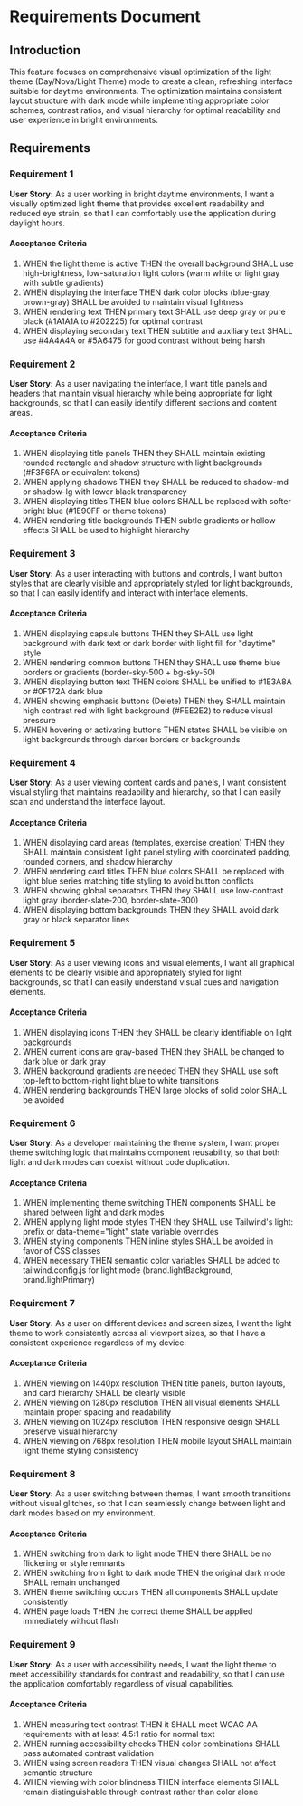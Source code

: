# Requirements Document

## Introduction

This feature focuses on comprehensive visual optimization of the light theme (Day/Nova/Light Theme) mode to create a clean, refreshing interface suitable for daytime environments. The optimization maintains consistent layout structure with dark mode while implementing appropriate color schemes, contrast ratios, and visual hierarchy for optimal readability and user experience in bright environments.

## Requirements

### Requirement 1

**User Story:** As a user working in bright daytime environments, I want a visually optimized light theme that provides excellent readability and reduced eye strain, so that I can comfortably use the application during daylight hours.

#### Acceptance Criteria

1. WHEN the light theme is active THEN the overall background SHALL use high-brightness, low-saturation light colors (warm white or light gray with subtle gradients)
2. WHEN displaying the interface THEN dark color blocks (blue-gray, brown-gray) SHALL be avoided to maintain visual lightness
3. WHEN rendering text THEN primary text SHALL use deep gray or pure black (#1A1A1A to #202225) for optimal contrast
4. WHEN displaying secondary text THEN subtitle and auxiliary text SHALL use #4A4A4A or #5A6475 for good contrast without being harsh

### Requirement 2

**User Story:** As a user navigating the interface, I want title panels and headers that maintain visual hierarchy while being appropriate for light backgrounds, so that I can easily identify different sections and content areas.

#### Acceptance Criteria

1. WHEN displaying title panels THEN they SHALL maintain existing rounded rectangle and shadow structure with light backgrounds (#F3F6FA or equivalent tokens)
2. WHEN applying shadows THEN they SHALL be reduced to shadow-md or shadow-lg with lower black transparency
3. WHEN displaying titles THEN blue colors SHALL be replaced with softer bright blue (#1E90FF or theme tokens)
4. WHEN rendering title backgrounds THEN subtle gradients or hollow effects SHALL be used to highlight hierarchy

### Requirement 3

**User Story:** As a user interacting with buttons and controls, I want button styles that are clearly visible and appropriately styled for light backgrounds, so that I can easily identify and interact with interface elements.

#### Acceptance Criteria

1. WHEN displaying capsule buttons THEN they SHALL use light background with dark text or dark border with light fill for "daytime" style
2. WHEN rendering common buttons THEN they SHALL use theme blue borders or gradients (border-sky-500 + bg-sky-50)
3. WHEN displaying button text THEN colors SHALL be unified to #1E3A8A or #0F172A dark blue
4. WHEN showing emphasis buttons (Delete) THEN they SHALL maintain high contrast red with light background (#FEE2E2) to reduce visual pressure
5. WHEN hovering or activating buttons THEN states SHALL be visible on light backgrounds through darker borders or backgrounds

### Requirement 4

**User Story:** As a user viewing content cards and panels, I want consistent visual styling that maintains readability and hierarchy, so that I can easily scan and understand the interface layout.

#### Acceptance Criteria

1. WHEN displaying card areas (templates, exercise creation) THEN they SHALL maintain consistent light panel styling with coordinated padding, rounded corners, and shadow hierarchy
2. WHEN rendering card titles THEN blue colors SHALL be replaced with light blue series matching title styling to avoid button conflicts
3. WHEN showing global separators THEN they SHALL use low-contrast light gray (border-slate-200, border-slate-300)
4. WHEN displaying bottom backgrounds THEN they SHALL avoid dark gray or black separator lines

### Requirement 5

**User Story:** As a user viewing icons and visual elements, I want all graphical elements to be clearly visible and appropriately styled for light backgrounds, so that I can easily understand visual cues and navigation elements.

#### Acceptance Criteria

1. WHEN displaying icons THEN they SHALL be clearly identifiable on light backgrounds
2. WHEN current icons are gray-based THEN they SHALL be changed to dark blue or dark gray
3. WHEN background gradients are needed THEN they SHALL use soft top-left to bottom-right light blue to white transitions
4. WHEN rendering backgrounds THEN large blocks of solid color SHALL be avoided

### Requirement 6

**User Story:** As a developer maintaining the theme system, I want proper theme switching logic that maintains component reusability, so that both light and dark modes can coexist without code duplication.

#### Acceptance Criteria

1. WHEN implementing theme switching THEN components SHALL be shared between light and dark modes
2. WHEN applying light mode styles THEN they SHALL use Tailwind's light: prefix or data-theme="light" state variable overrides
3. WHEN styling components THEN inline styles SHALL be avoided in favor of CSS classes
4. WHEN necessary THEN semantic color variables SHALL be added to tailwind.config.js for light mode (brand.lightBackground, brand.lightPrimary)

### Requirement 7

**User Story:** As a user on different devices and screen sizes, I want the light theme to work consistently across all viewport sizes, so that I have a consistent experience regardless of my device.

#### Acceptance Criteria

1. WHEN viewing on 1440px resolution THEN title panels, button layouts, and card hierarchy SHALL be clearly visible
2. WHEN viewing on 1280px resolution THEN all visual elements SHALL maintain proper spacing and readability
3. WHEN viewing on 1024px resolution THEN responsive design SHALL preserve visual hierarchy
4. WHEN viewing on 768px resolution THEN mobile layout SHALL maintain light theme styling consistency

### Requirement 8

**User Story:** As a user switching between themes, I want smooth transitions without visual glitches, so that I can seamlessly change between light and dark modes based on my environment.

#### Acceptance Criteria

1. WHEN switching from dark to light mode THEN there SHALL be no flickering or style remnants
2. WHEN switching from light to dark mode THEN the original dark mode SHALL remain unchanged
3. WHEN theme switching occurs THEN all components SHALL update consistently
4. WHEN page loads THEN the correct theme SHALL be applied immediately without flash

### Requirement 9

**User Story:** As a user with accessibility needs, I want the light theme to meet accessibility standards for contrast and readability, so that I can use the application comfortably regardless of visual capabilities.

#### Acceptance Criteria

1. WHEN measuring text contrast THEN it SHALL meet WCAG AA requirements with at least 4.5:1 ratio for normal text
2. WHEN running accessibility checks THEN color combinations SHALL pass automated contrast validation
3. WHEN using screen readers THEN visual changes SHALL not affect semantic structure
4. WHEN viewing with color blindness THEN interface elements SHALL remain distinguishable through contrast rather than color alone